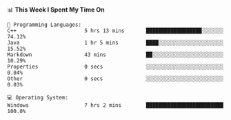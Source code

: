 
<!--START_SECTION:waka-->
📊 **This Week I Spent My Time On** 

```text
💬 Programming Languages: 
C++                      5 hrs 13 mins       ██████████████████░░░░░░░   74.12% 
Java                     1 hr 5 mins         ████░░░░░░░░░░░░░░░░░░░░░   15.52% 
Markdown                 43 mins             ██░░░░░░░░░░░░░░░░░░░░░░░   10.29% 
Properties               0 secs              ░░░░░░░░░░░░░░░░░░░░░░░░░   0.04% 
Other                    0 secs              ░░░░░░░░░░░░░░░░░░░░░░░░░   0.03%

💻 Operating System: 
Windows                  7 hrs 2 mins        █████████████████████████   100.0%

```


<!--END_SECTION:waka-->
